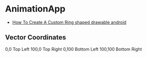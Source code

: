 # AnimationApp

- [How To Create A Custom Ring shaped drawable android](https://stackoverflow.com/questions/46458536/how-to-create-a-custom-ring-shaped-drawable-android)

## Vector Coordinates

0,0 Top Left
100,0 Top Right
0,100 Bottom Left
100,100 Bottom Right

